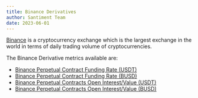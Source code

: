 ```yaml
---
title: Binance Derivatives
author: Santiment Team
date: 2023-06-01
---
```


[Binance](https://www.binance.com/) is a cryptocurrency exchange which is the largest exchange in the world in terms of daily trading volume of cryptocurrencies.

The Binance Derivative metrics available are:
- [Binance Perpetual Contract Funding Rate (USDT)](/metrics/binance-derivatives/usdt-binance-funding-rate)
- [Binance Perpetual Contract Funding Rate (BUSD)](/metrics/binance-derivatives/busd-binance-funding-rate)
- [Binance Perpetual Contracts Open Interest/Value (USDT)](/metrics/binance-derivatives/usdt-binance-perpetual-open-interest-value)
- [Binance Perpetual Contracts Open Interest/Value (BUSD)](/metrics/binance-derivatives/busd-binance-perpetual-open-interest-value)
